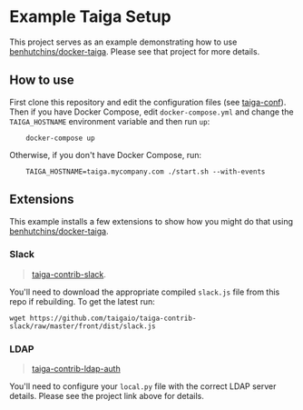 # Example Taiga Setup

This project serves as an example demonstrating how to use [benhutchins/docker-taiga](https://github.com/benhutchins/docker-taiga). Please see that project for more details.

## How to use

First clone this repository and edit the configuration files (see [taiga-conf](https://github.com/benhutchins/docker-taiga-example/tree/master/taiga-conf)). Then if you have Docker Compose, edit `docker-compose.yml` and change the `TAIGA_HOSTNAME` environment variable and then run `up`:

		docker-compose up

Otherwise, if you don't have Docker Compose, run:

		TAIGA_HOSTNAME=taiga.mycompany.com ./start.sh --with-events

## Extensions

This example installs a few extensions to show how you might do that using [benhutchins/docker-taiga](https://github.com/benhutchins/docker-taiga).

### Slack

> [taiga-contrib-slack](https://github.com/taigaio/taiga-contrib-slack).

You'll need to download the appropriate compiled `slack.js` file from this repo if rebuilding. To get the latest run:

	wget https://github.com/taigaio/taiga-contrib-slack/raw/master/front/dist/slack.js

### LDAP

> [taiga-contrib-ldap-auth](https://github.com/ensky/taiga-contrib-ldap-auth)

You'll need to configure your `local.py` file with the correct LDAP server details. Please see the project link above for details.
